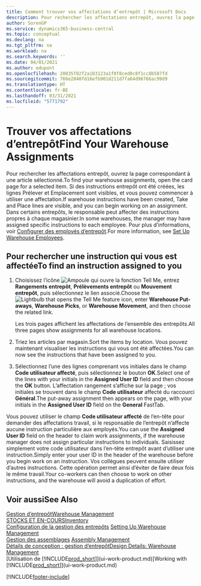 ```yaml
---
title: Comment trouver vos affectations d’entrepôt | Microsoft Docs
description: Pour rechercher les affectations entrepôt, ouvrez la page correspondant à une article sélectionné. Si des instructions entrepôt ont été créées, les lignes Prélever et Emplacement sont visibles, et vous pouvez commencer à utiliser une affectation. Dans certains entrepôts, le responsable peut affecter des instructions propres à chaque magasinier.
author: SorenGP
ms.service: dynamics365-business-central
ms.topic: conceptual
ms.devlang: na
ms.tgt_pltfrm: na
ms.workload: na
ms.search.keywords: ''
ms.date: 04/01/2021
ms.author: edupont
ms.openlocfilehash: 20035f02f2a103123a1f0f8ced0c8f1cc8b587fd
ms.sourcegitcommit: 766e2840fd16efb901d211d7fa64d96766ac99d9
ms.translationtype: HT
ms.contentlocale: fr-BE
ms.lasthandoff: 03/31/2021
ms.locfileid: "5771792"
---
```

# <a name="find-your-warehouse-assignments"></a><span data-ttu-id="cc889-105">Trouver vos affectations d’entrepôt</span><span class="sxs-lookup"><span data-stu-id="cc889-105">Find Your Warehouse Assignments</span></span>
<span data-ttu-id="cc889-106">Pour rechercher les affectations entrepôt, ouvrez la page correspondant à une article sélectionné.</span><span class="sxs-lookup"><span data-stu-id="cc889-106">To find your warehouse assignments, open the card page for a selected item.</span></span> <span data-ttu-id="cc889-107">Si des instructions entrepôt ont été créées, les lignes Prélever et Emplacement sont visibles, et vous pouvez commencer à utiliser une affectation.</span><span class="sxs-lookup"><span data-stu-id="cc889-107">If warehouse instructions have been created, Take and Place lines are visible, and you can begin working on an assignment.</span></span> <span data-ttu-id="cc889-108">Dans certains entrepôts, le responsable peut affecter des instructions propres à chaque magasinier.</span><span class="sxs-lookup"><span data-stu-id="cc889-108">In some warehouses, the manager may have assigned specific instructions to each employee.</span></span> <span data-ttu-id="cc889-109">Pour plus d’informations, voir [Configurer des employés d’entrepôt](warehouse-how-to-set-up-warehouse-employees.md).</span><span class="sxs-lookup"><span data-stu-id="cc889-109">For more information, see [Set Up Warehouse Employees](warehouse-how-to-set-up-warehouse-employees.md).</span></span>

## <a name="to-find-an-instruction-assigned-to-you"></a><span data-ttu-id="cc889-110">Pour rechercher une instruction qui vous est affectée</span><span class="sxs-lookup"><span data-stu-id="cc889-110">To find an instruction assigned to you</span></span>  
1.  <span data-ttu-id="cc889-111">Choisissez l’icône ![Ampoule qui ouvre la fonction Tell Me](media/ui-search/search_small.png "Dites-moi ce que vous voulez faire"), entrez **Rangements entrepôt**, **Prélèvements entrepôt** ou **Mouvement entrepôt**, puis sélectionnez le lien associé.</span><span class="sxs-lookup"><span data-stu-id="cc889-111">Choose the ![Lightbulb that opens the Tell Me feature](media/ui-search/search_small.png "Tell me what you want to do") icon, enter **Warehouse Put-aways**, **Warehouse Picks**, or **Warehouse Movement**, and then choose the related link.</span></span>

    <span data-ttu-id="cc889-112">Les trois pages affichent les affectations de l’ensemble des entrepôts.</span><span class="sxs-lookup"><span data-stu-id="cc889-112">All three pages show assignments for all warehouse locations.</span></span>  

2. <span data-ttu-id="cc889-113">Triez les articles par magasin.</span><span class="sxs-lookup"><span data-stu-id="cc889-113">Sort the items by location.</span></span> <span data-ttu-id="cc889-114">Vous pouvez maintenant visualiser les instructions qui vous ont été affectées.</span><span class="sxs-lookup"><span data-stu-id="cc889-114">You can now see the instructions that have been assigned to you.</span></span>  
3. <span data-ttu-id="cc889-115">Sélectionnez l’une des lignes comprenant vos initiales dans le champ **Code utilisateur affecté**, puis sélectionnez le bouton **OK**.</span><span class="sxs-lookup"><span data-stu-id="cc889-115">Select one of the lines with your initials in the **Assigned User ID** field and then choose the **OK** button.</span></span> <span data-ttu-id="cc889-116">L’affectation rangement s’affiche sur la page ; vos initiales se trouvent dans le champ **Code utilisateur** affecté du raccourci **Général**.</span><span class="sxs-lookup"><span data-stu-id="cc889-116">The put-away assignment then appears on the page, with your initials in the **Assigned User ID** field on the **General** FastTab.</span></span>  

<span data-ttu-id="cc889-117">Vous pouvez utiliser le champ **Code utilisateur affecté** de l’en-tête pour demander des affectations travail, si le responsable de l’entrepôt n’affecte aucune instruction particulière aux employés.</span><span class="sxs-lookup"><span data-stu-id="cc889-117">You can use the **Assigned User ID** field on the header to claim work assignments, if the warehouse manager does not assign particular instructions to individuals.</span></span> <span data-ttu-id="cc889-118">Saisissez simplement votre code utilisateur dans l’en-tête entrepôt avant d’utiliser une instruction.</span><span class="sxs-lookup"><span data-stu-id="cc889-118">Simply enter your user ID in the header of the warehouse before you begin work on an instruction.</span></span> <span data-ttu-id="cc889-119">Vos collègues peuvent ensuite utiliser d’autres instructions. Cette opération permet ainsi d’éviter de faire deux fois le même travail.</span><span class="sxs-lookup"><span data-stu-id="cc889-119">Your co-workers can then choose to work on other instructions, and the warehouse will avoid a duplication of effort.</span></span>  

## <a name="see-also"></a><span data-ttu-id="cc889-120">Voir aussi</span><span class="sxs-lookup"><span data-stu-id="cc889-120">See Also</span></span>  
[<span data-ttu-id="cc889-121">Gestion d’entrepôt</span><span class="sxs-lookup"><span data-stu-id="cc889-121">Warehouse Management</span></span>](warehouse-manage-warehouse.md)  
[<span data-ttu-id="cc889-122">STOCKS ET EN-COURS</span><span class="sxs-lookup"><span data-stu-id="cc889-122">Inventory</span></span>](inventory-manage-inventory.md)  
<span data-ttu-id="cc889-123">[Configuration de la gestion des entrepôts](warehouse-setup-warehouse.md)   </span><span class="sxs-lookup"><span data-stu-id="cc889-123">[Setting Up Warehouse Management](warehouse-setup-warehouse.md)   </span></span>  
<span data-ttu-id="cc889-124">[Gestion des assemblages](assembly-assemble-items.md)  </span><span class="sxs-lookup"><span data-stu-id="cc889-124">[Assembly Management](assembly-assemble-items.md)  </span></span>  
[<span data-ttu-id="cc889-125">Détails de conception : gestion d’entrepôt</span><span class="sxs-lookup"><span data-stu-id="cc889-125">Design Details: Warehouse Management</span></span>](design-details-warehouse-management.md)  
<span data-ttu-id="cc889-126">[Utilisation de [!INCLUDE[prod_short](includes/prod_short.md)]](ui-work-product.md)</span><span class="sxs-lookup"><span data-stu-id="cc889-126">[Working with [!INCLUDE[prod_short](includes/prod_short.md)]](ui-work-product.md)</span></span> 


[!INCLUDE[footer-include](includes/footer-banner.md)]
